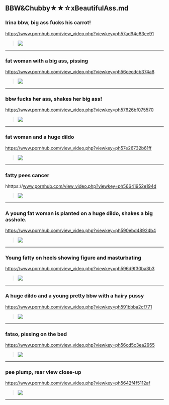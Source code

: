 ## BBW&Chubby★★☆xBeautifulAss.md
### Irina bbw, big ass fucks his carrot!
https://www.pornhub.com/view_video.php?viewkey=ph57ad94c63ee91
>![](https://ci.phncdn.com/videos/201608/12/85540541/original/(m=ecuKGgaaayrGbid)(mh=wVAyoD7TSNtLn-4n)2.jpg)
---
### fat woman with a big ass, pissing
https://www.pornhub.com/view_video.php?viewkey=ph56cecdcb374a8
>![](https://di.phncdn.com/videos/201602/25/69544731/original/(m=ecuKGgaaaa)(mh=Tx26pEGoK5vgZXu4)4.jpg)
---
### bbw fucks her ass, shakes her big ass!
https://www.pornhub.com/view_video.php?viewkey=ph57626bf075570
>![](https://ci.phncdn.com/videos/201606/16/79711141/original/(m=ecuKGgaaayrGbid)(mh=iK19jZnQbUq3X3rx)13.jpg)
---
### fat woman and a huge dildo
https://www.pornhub.com/view_video.php?viewkey=ph57e26732b61ff
>![](https://ci.phncdn.com/videos/201609/21/90214081/thumbs_20/(m=ecuKGgaaayrGbid)(mh=2Ir7nNIIHqkpmuS9)11.jpg)
---
### fatty pees cancer
hhttps://www.pornhub.com/view_video.php?viewkey=ph56641952e194d
>![](https://di.phncdn.com/videos/201512/06/63184401/original/(m=ecuKGgaaayrGbid)(mh=Uadun87a_jDGTMl6)9.jpg)
---
### A young fat woman is planted on a huge dildo, shakes a big asshole. 
https://www.pornhub.com/view_video.php?viewkey=ph590ebd48924b4
>![](https://ci.phncdn.com/videos/201705/07/115617571/original/(m=ecuKGgaaayrGbid)(mh=dM23CbKnSI5-eHMY)12.jpg)
---
### Young fatty on heels showing figure and masturbating
https://www.pornhub.com/view_video.php?viewkey=ph596d9f30ba3b3
>![](https://ci.phncdn.com/videos/201707/18/124896441/thumbs_15/(m=ecuKGgaaayrGbid)(mh=cg_bvVAXl64lUXke)16.jpg)
---
### A huge dildo and a young pretty bbw with a hairy pussy
https://www.pornhub.com/view_video.php?viewkey=ph591bbba2cf771
>![](https://ci.phncdn.com/videos/201705/17/116748571/original/(m=ecuKGgaaayrGbid)(mh=ueToiPKtFcR5XF6_)7.jpg)
---
### fatso, pissing on the bed
https://www.pornhub.com/view_video.php?viewkey=ph56cd5c3ea2955
>![](https://ci.phncdn.com/videos/201602/24/69461951/original/(m=ecuKGgaaaa)(mh=bYdzibLVeAXyQk7N)9.jpg)
---
### pee plump, rear view close-up
https://www.pornhub.com/view_video.php?viewkey=ph5642f4f5112af
>![](https://ci.phncdn.com/videos/201511/11/61364561/original/(m=ecuKGgaaayrGbid)(mh=wIW3Lz3tp-IRJWAV)5.jpg)
---
